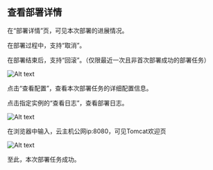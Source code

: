 ## 查看部署详情

在“部署详情”页，可见本次部署的进展情况。

在部署过程中，支持“取消”。

在部署结束后，支持“回滚”。（仅限最近一次且非首次部署成功的部署任务）

![Alt text](https://github.com/jdcloudcom/cn/blob/edit/image/CodeDeploy/Ch/Start-8%EF%BC%88Ch%EF%BC%89.png)

点击“查看配置”，查看本次部署任务的详细配置信息。

点击指定实例的“查看日志”，查看部署日志。

![Alt text](https://github.com/jdcloudcom/cn/blob/edit/image/CodeDeploy/Ch/Start-9%EF%BC%88Ch%EF%BC%89.png)

在浏览器中输入，云主机公网ip:8080，可见Tomcat欢迎页

![Alt text](https://github.com/jdcloudcom/cn/blob/edit/image/CodeDeploy/Ch/Start-10.png)

至此，本次部署任务成功。
